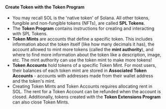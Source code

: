 #### Create Token with the Token Program
- You may recall SOL is the 'native token' of Solana. All other tokens, fungible and non-fungible tokens (NFTs), are called **SPL Tokens**.
- The **Token Program** contains instructions for creating and interacting with SPL Tokens.
- **Token Mints** are accounts that define a specific token. This includes information about the token itself (like how many decimals it has), the account allowed to mint more tokens (called the **mint authority**), and where to find more information about the token like a description, image, etc. The mint authority can use the token mint to make more tokens!
- **Token Accounts** hold tokens of a specific Token Mint. For most users, their balances of each token mint are stored in **Associated Token Accounts** - accounts with addresses made from their wallet address and the token's mint.
- Creating Token Mints and Token Accounts requires allocating rent in SOL. The rent for a Token Account can be refunded when the account is closed. Additionally, tokens created with the **Token Extensions Program** can also close Token Mints.
